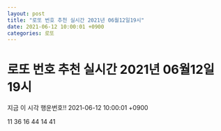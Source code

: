 ```yaml
---
layout: post
title: "로또 번호 추천 실시간 2021년 06월12일19시"
date: 2021-06-12 10:00:01 +0900
categories: 로또
---
```


# 로또 번호 추천 실시간 2021년 06월12일19시

지금 이 시각 행운번호!! 2021-06-12 10:00:01 +0900

 11  36  16  44  14  41 

